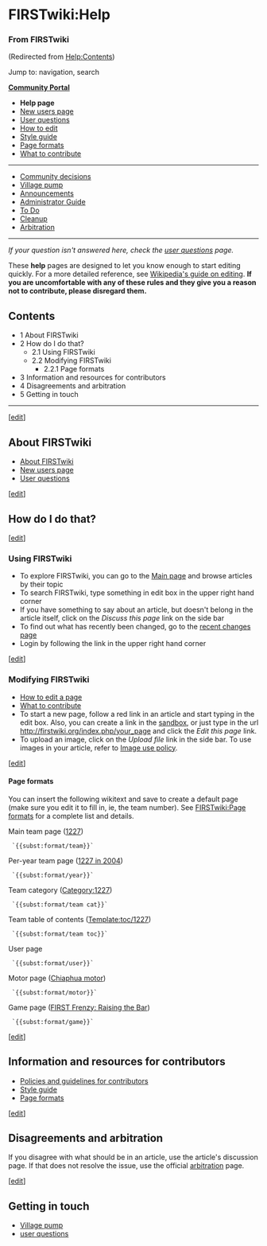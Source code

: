 # FIRSTwiki:Help

### From FIRSTwiki

(Redirected from [Help:Contents](/index.php?title=Help:Contents&redirect=no
"Help:Contents" ))

Jump to: navigation, search

**[Community Portal](/index.php/FIRSTwiki:Community_portal "FIRSTwiki:Community portal" )**

  * ****Help page****
  * [New users page](/index.php/FIRSTwiki:New_users_page "FIRSTwiki:New users page" )
  * [User questions](/index.php/FIRSTwiki:User_questions "FIRSTwiki:User questions" )
  * [How to edit](/index.php/FIRSTwiki:How_does_one_edit_a_page "FIRSTwiki:How does one edit a page" )
  * [Style guide](/index.php/FIRSTwiki:Style_guide "FIRSTwiki:Style guide" )
  * [Page formats](/index.php/FIRSTwiki:Page_formats "FIRSTwiki:Page formats" )
  * [What to contribute](/index.php/FIRSTwiki:What_to_contribute "FIRSTwiki:What to contribute" )

* * *

  * [Community decisions](/index.php/FIRSTwiki:Community_decisions "FIRSTwiki:Community decisions" )
  * [Village pump](/index.php/FIRSTwiki:Village_pump "FIRSTwiki:Village pump" )
  * [Announcements](/index.php/FIRSTwiki:Announcements "FIRSTwiki:Announcements" )
  * [Administrator Guide](/index.php/FIRSTwiki:Guide_for_administrators "FIRSTwiki:Guide for administrators" )
  * [To Do](/index.php/FIRSTwiki:To_Do "FIRSTwiki:To Do" )
  * [Cleanup](/index.php/FIRSTwiki:Cleanup "FIRSTwiki:Cleanup" )
  * [Arbitration](/index.php/FIRSTwiki:Arbitration "FIRSTwiki:Arbitration" )  
---  
  
_If your question isn't answered here, check the [user
questions](/index.php/FIRSTwiki:User_Questions "FIRSTwiki:User Questions" )
page._

These **help** pages are designed to let you know enough to start editing
quickly. For a more detailed reference, see [Wikipedia's guide on
editing](http://www.wikipedia.org/wiki/How_to_edit_a_page
"wikipedia:How_to_edit_a_page" ). **If you are uncomfortable with any of these
rules and they give you a reason not to contribute, please disregard them.**

## Contents

  * 1 About FIRSTwiki
  * 2 How do I do that?
    * 2.1 Using FIRSTwiki
    * 2.2 Modifying FIRSTwiki
      * 2.2.1 Page formats
  * 3 Information and resources for contributors
  * 4 Disagreements and arbitration
  * 5 Getting in touch  
---  
  
[[edit](/index.php?title=FIRSTwiki:Help&action=edit&section=1 "Edit section:
About FIRSTwiki" )]

## About FIRSTwiki

  * [About FIRSTwiki](/index.php/FIRSTwiki:About "FIRSTwiki:About" )
  * [New users page](/index.php/FIRSTwiki:New_users_page "FIRSTwiki:New users page" )
  * [User questions](/index.php/FIRSTwiki:User_Questions "FIRSTwiki:User Questions" )

[[edit](/index.php?title=FIRSTwiki:Help&action=edit&section=2 "Edit section:
How do I do that?" )]

## How do I do that?

[[edit](/index.php?title=FIRSTwiki:Help&action=edit&section=3 "Edit section:
Using FIRSTwiki" )]

### Using FIRSTwiki

  * To explore FIRSTwiki, you can go to the [Main page](/index.php/Main_page "Main page" ) and browse articles by their topic 
  * To search FIRSTwiki, type something in edit box in the upper right hand corner 
  * If you have something to say about an article, but doesn't belong in the article itself, click on the _Discuss this page_ link on the side bar 
  * To find out what has recently been changed, go to the [recent changes page](/index.php/Special:Recentchanges "Special:Recentchanges" )
  * Login by following the link in the upper right hand corner 

[[edit](/index.php?title=FIRSTwiki:Help&action=edit&section=4 "Edit section:
Modifying FIRSTwiki" )]

### Modifying FIRSTwiki

  * [How to edit a page](/index.php/FIRSTwiki:How_does_one_edit_a_page "FIRSTwiki:How does one edit a page" )
  * [What to contribute](/index.php/FIRSTwiki:What_to_contribute "FIRSTwiki:What to contribute" )
  * To start a new page, follow a red link in an article and start typing in the edit box. Also, you can create a link in the [sandbox](/index.php/FIRSTwiki:Sandbox "FIRSTwiki:Sandbox" ), or just type in the url <http://firstwiki.org/index.php/your_page> and click the _Edit this page_ link. 
  * To upload an image, click on the _Upload file_ link in the side bar. To use images in your article, refer to [Image use policy](/index.php/Image_use_policy "Image use policy" ). 

[[edit](/index.php?title=FIRSTwiki:Help&action=edit&section=5 "Edit section:
Page formats" )]

####  Page formats

You can insert the following wikitext and save to create a default page (make
sure you edit it to fill in, ie, the team number). See [FIRSTwiki:Page
formats](/index.php/FIRSTwiki:Page_formats "FIRSTwiki:Page formats" ) for a
complete list and details.

Main team page ([1227](/index.php/1227 "1227" ))

     `{{subst:format/team}}`
Per-year team page ([1227 in 2004](/index.php/1227_in_2004 "1227 in 2004" ))

     `{{subst:format/year}}`
Team category ([Category:1227](/index.php/Category:1227 "Category:1227" ))

     `{{subst:format/team cat}}`
Team table of contents ([Template:toc/1227](/index.php/Template:Toc/1227
"Template:Toc/1227" ))

     `{{subst:format/team toc}}`
User page

     `{{subst:format/user}}`
Motor page ([Chiaphua motor](/index.php/Chiaphua_motor "Chiaphua motor" ))

     `{{subst:format/motor}}`
Game page ([FIRST Frenzy: Raising the
Bar](/index.php/FIRST_Frenzy:_Raising_the_Bar "FIRST Frenzy: Raising the Bar"
))

     `{{subst:format/game}}`

[[edit](/index.php?title=FIRSTwiki:Help&action=edit&section=6 "Edit section:
Information and resources for contributors" )]

## Information and resources for contributors

  * [Policies and guidelines for contributors](/index.php/FIRSTwiki:Policies_and_guidelines_for_contributors "FIRSTwiki:Policies and guidelines for contributors" )
  * [Style guide](/index.php/FIRSTwiki:Style_guide "FIRSTwiki:Style guide" )
  * [Page formats](/index.php/FIRSTwiki:Page_formats "FIRSTwiki:Page formats" )

[[edit](/index.php?title=FIRSTwiki:Help&action=edit&section=7 "Edit section:
Disagreements and arbitration" )]

##  Disagreements and arbitration

If you disagree with what should be in an article, use the article's
discussion page. If that does not resolve the issue, use the official
[arbitration](/index.php/FIRSTwiki:Arbitration "FIRSTwiki:Arbitration" ) page.

[[edit](/index.php?title=FIRSTwiki:Help&action=edit&section=8 "Edit section:
Getting in touch" )]

## Getting in touch

  * [Village pump](/index.php/FIRSTwiki:Village_pump "FIRSTwiki:Village pump" )
  * [user questions](/index.php/FIRSTwiki:User_Questions "FIRSTwiki:User Questions" )


